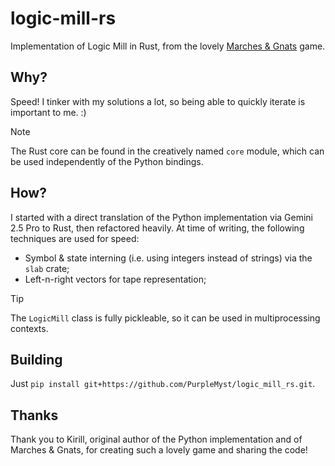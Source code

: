 logic-mill-rs
=============

Implementation of Logic Mill in Rust, from the lovely [Marches & Gnats](https://mng.quest/) game.

Why?
----

Speed! I tinker with my solutions a lot, so being able to quickly iterate is important to me. :)

> [!NOTE]  
> The Rust core can be found in the creatively named `core` module, which can be used independently
> of the Python bindings.

How?
----

I started with a direct translation of the Python implementation via Gemini 2.5 Pro to Rust, then
refactored heavily. At time of writing, the following techniques are used for speed:
- Symbol & state interning (i.e. using integers instead of strings) via the `slab` crate;
- Left-n-right vectors for tape representation;

> [!TIP]
> The `LogicMill` class is fully pickleable, so it can be used in multiprocessing contexts.

Building
--------

Just `pip install git+https://github.com/PurpleMyst/logic_mill_rs.git`.

Thanks
------

Thank you to Kirill, original author of the Python implementation and of Marches & Gnats, for
creating such a lovely game and sharing the code!
